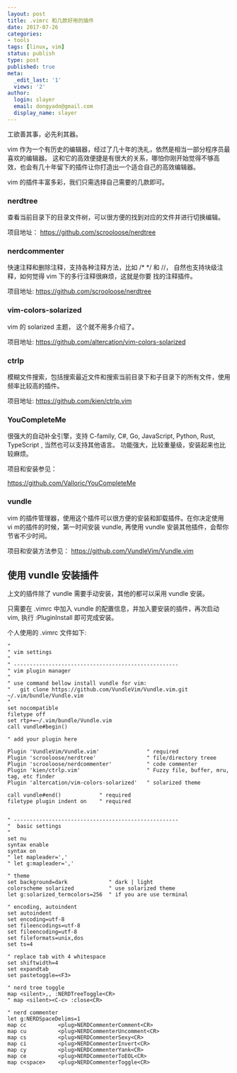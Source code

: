 ```yaml
---
layout: post
title: .vimrc 和几款好用的插件
date: 2017-07-26
categories:
- tools
tags: [linux, vim]
status: publish
type: post
published: true
meta:
  _edit_last: '1'
  views: '2'
author:
  login: slayer
  email: dongyado@gmail.com
  display_name: slayer
---
```


工欲善其事，必先利其器。

vim 作为一个有历史的编辑器，经过了几十年的洗礼，依然是相当一部分程序员最喜欢的编辑器。
这和它的高效便捷是有很大的关系，哪怕你刚开始觉得不够高效，也会有几十年留下的插件让你打造出一个适合自己的高效编辑器。

vim 的插件丰富多彩，我们只需选择自己需要的几款即可。


### nerdtree

查看当前目录下的目录文件树，可以很方便的找到对应的文件并进行切换编辑。

项目地址：
https://github.com/scrooloose/nerdtree

### nerdcommenter

快速注释和删除注释，支持各种注释方法，比如 /* */ 和 //， 自然也支持块级注释，如何觉得 vim 下的多行注释很麻烦，这就是你要
找的注释插件。

项目地址:
https://github.com/scrooloose/nerdtree

### vim-colors-solarized 

vim 的 solarized 主题， 这个就不用多介绍了。

项目地址:
https://github.com/altercation/vim-colors-solarized

### ctrlp

模糊文件搜索，包括搜索最近文件和搜索当前目录下和子目录下的所有文件，使用频率比较高的插件。

项目地址:
https://github.com/kien/ctrlp.vim

### YouCompleteMe

很强大的自动补全引擎，支持 C-family, C#, Go, JavaScript, Python, Rust, TypeScript , 当然也可以支持其他语言。
功能强大，比较重量级，安装起来也比较麻烦。

项目和安装参见：

https://github.com/Valloric/YouCompleteMe


### vundle

vim 的插件管理器，使用这个插件可以很方便的安装和卸载插件。在你决定使用 vi m的插件的时候，第一时间安装 vundle, 再使用
vundle 安装其他插件，会帮你节省不少时间。

项目和安装方法参见：
https://github.com/VundleVim/Vundle.vim

## 使用 vundle 安装插件

上文的插件除了 vundle 需要手动安装，其他的都可以采用 vundle 安装。

只需要在 .vimrc 中加入 vundle 的配置信息，并加入要安装的插件，再次启动 vim, 
执行 :PluginInstall 即可完成安装。

个人使用的 .vimrc 文件如下:
~~~
" 
" vim settings 
"
" ----------------------------------------------------
" vim plugin manager 
" 
" use command bellow install vundle for vim:
"   git clone https://github.com/VundleVim/Vundle.vim.git ~/.vim/bundle/Vundle.vim
"
set nocompatible
filetype off
set rtp+=~/.vim/bundle/Vundle.vim
call vundle#begin()

" add your plugin here

Plugin 'VundleVim/Vundle.vim'               " required
Plugin 'scrooloose/nerdtree'                " file/directory treee
Plugin 'scrooloose/nerdcommenter'           " code commenter
Plugin 'kien/ctrlp.vim'                     " Fuzzy file, buffer, mru, tag, etc finder
Plugin 'altercation/vim-colors-solarized'   " solarized theme

call vundle#end()            " required
filetype plugin indent on    " required 


" ----------------------------------------------------
"  basic settings
"
set nu
syntax enable
syntax on
" let mapleader=','
" let g:mapleader=','

" theme 
set background=dark             " dark | light
colorscheme solarized           " use solarized theme
let g:solarized_termcolors=256  " if you are use terminal

" encoding, autoindent
set autoindent
set encoding=utf-8
set fileencodings=utf-8
set fileencoding=utf-8
set fileformats=unix,dos
set ts=4

" replace tab with 4 whitespace
set shiftwidth=4
set expandtab
set pastetoggle=<F3>

" nerd tree toggle
map <silent>,, :NERDTreeToggle<CR>
" map <silent><C-c> :close<CR>

" nerd commenter
let g:NERDSpaceDelims=1
map cc          <plug>NERDCommenterComment<CR>
map cu          <plug>NERDCommenterUncomment<CR>
map cs          <plug>NERDCommenterSexy<CR>
map ci          <plug>NERDCommenterInvert<CR>
map cy          <plug>NERDCommenterYank<CR>
map ce          <plug>NERDCommenterToEOL<CR>
map c<space>    <plug>NERDCommenterToggle<CR>

~~~






